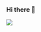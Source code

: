 ### Hi there 👋

<img src="https://img.shields.io/badge/JAVASCRIPT-F7DF1E?style=flat&logo=javascript&logoColor=white"/>
